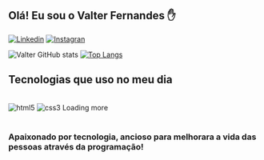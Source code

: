 ## Olá! Eu sou o Valter Fernandes ✋

[![Linkedin](https://img.shields.io/badge/LinkedIn-0077B5?style=for-the-badge&logo=linkedin&logoColor=white)](https://https://www.linkedin.com/in/valter-fernandes-29035754?lipi=urn%3Ali%3Apage%3Ad_flagship3_profile_view_base_contact_details%3BvkbFgzjbTr6NQ6qu0pW9iA%3D%3D)
[![Instagran](https://img.shields.io/badge/Instagram-E4405F?style=for-the-badge&logo=instagram&logoColor=white)](https://instagran.com/valterf1)

![Valter GitHub stats](https://github-readme-stats.vercel.app/api?username=ValterF1&show_icons=true&theme=onedark)
[![Top Langs](https://github-readme-stats.vercel.app/api/top-langs/?username=ValterF1&layout=compact)](https://github.com/anuraghazra/github-readme-stats)

## Tecnologias que uso no meu dia

<div style="display: inline-block"><br/>
    <img alt="html5" src="https://img.shields.io/badge/HTML5-E34F26?style=for-the-badge&logo=html5&logoColor=white">
</div>
<div style="display: inline-block"><br/>
    <img aline="center" alt="css3" src="https://img.shields.io/badge/CSS3-1572B6?style=for-the-badge&logo=css3&logoColor=white">
</div>
 Loading more<br><br>
 
 ### Apaixonado por tecnologia, ancioso para melhorara a vida das pessoas através da programação!
